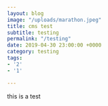 ```yaml
---
layout: blog
image: "/uploads/marathon.jpeg"
title: cms test
subtitle: testing
permalink: "/testing"
date: 2019-04-30 23:00:00 +0000
category: testing
tags:
- '2'
- '1'

---
```

this is a test